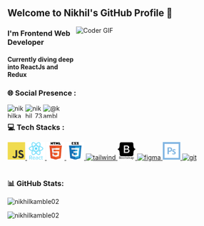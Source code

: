 <h2 align="left">Welcome to Nikhil's GitHub Profile 🚀</h2>
<p> <img align="right" alt="Coder GIF" height=250 width=350 src="https://camo.githubusercontent.com/cae12fddd9d6982901d82580bdf321d81fb299141098ca1c2d4891870827bf17/68747470733a2f2f6d69726f2e6d656469756d2e636f6d2f6d61782f313336302f302a37513379765349765f7430696f4a2d5a2e676966" /> </p>
<h3 align="left">I'm Frontend Web Developer</h3>
<h4 align="left">Currently diving deep into ReactJs and Redux</h4> 

 




 <h3 align="left"> 🌐 Social Presence :</h3>
<p align="left">
 <a href="https://linkedin.com/in/nikhilkamble-" target="_blank"><img align="left" src="https://raw.githubusercontent.com/rahuldkjain/github-profile-readme-generator/master/src/images/icons/Social/linked-in-alt.svg" alt="nikhilkamble-" height="30" width="40" /></a>
<a href="https://twitter.com/nikhil_7378" target="_blank"><img align="left" src="https://raw.githubusercontent.com/rahuldkjain/github-profile-readme-generator/master/src/images/icons/Social/twitter.svg" alt="nikhil_7378" height="30" width="40" /></a>
<a href="https://medium.com/@kamblenikhil7378" target="_blank"><img align="left" src="https://raw.githubusercontent.com/rahuldkjain/github-profile-readme-generator/master/src/images/icons/Social/medium.svg" alt="@kamblenikhil7378" height="30" width="40" /></a>
</p> <br/>

<h3 align="left"> 💻 Tech Stacks :</h3>
<p align="left">
 <a href="https://developer.mozilla.org/en-US/docs/Web/JavaScript" target="_blank" rel="noreferrer"> <img src="https://raw.githubusercontent.com/devicons/devicon/master/icons/javascript/javascript-original.svg" alt="javascript" width="40" height="40"/> </a> 
    <a href="https://reactjs.org/" target="_blank" rel="noreferrer"> <img src="https://raw.githubusercontent.com/devicons/devicon/master/icons/react/react-original-wordmark.svg" alt="react" width="40" height="40"/> </a>
   <a href="https://www.w3.org/html/" target="_blank" rel="noreferrer"> <img src="https://raw.githubusercontent.com/devicons/devicon/master/icons/html5/html5-original-wordmark.svg" alt="html5" width="40" height="40"/> </a>
     <a href="https://www.w3schools.com/css/" target="_blank" rel="noreferrer"> <img src="https://raw.githubusercontent.com/devicons/devicon/master/icons/css3/css3-original-wordmark.svg" alt="css3" width="40" height="40"/> </a>
       <a href="https://tailwindcss.com/" target="_blank" rel="noreferrer"> <img src="https://www.vectorlogo.zone/logos/tailwindcss/tailwindcss-icon.svg" alt="tailwind" width="40" height="40"/> </a> 
  <a href="https://getbootstrap.com" target="_blank" rel="noreferrer"> <img src="https://raw.githubusercontent.com/devicons/devicon/master/icons/bootstrap/bootstrap-plain-wordmark.svg" alt="bootstrap" width="40" height="40"/> </a>
  <a href="https://www.figma.com/" target="_blank" rel="noreferrer"> <img src="https://www.vectorlogo.zone/logos/figma/figma-icon.svg" alt="figma" width="40" height="40"/> </a>
    <a href="https://www.photoshop.com/en" target="_blank" rel="noreferrer"> <img src="https://raw.githubusercontent.com/devicons/devicon/master/icons/photoshop/photoshop-line.svg" alt="photoshop" width="40" height="40"/> </a>
  <a href="https://git-scm.com/" target="_blank" rel="noreferrer"> <img src="https://www.vectorlogo.zone/logos/git-scm/git-scm-icon.svg" alt="git" width="40" height="40"/> </a>

 


</p>

# 
<h3 align="left"> 📊 GitHub Stats:</h3>

<div align="left"><img  src="https://github-readme-streak-stats.herokuapp.com/?user=nikhilkamble02&theme=highcontrast" alt="nikhilkamble02" /></div>
<div align="left"><p > <img src="https://komarev.com/ghpvc/?username=nikhilkamble02&label=Profile%20views&color=0e75b6&style=flat" alt="nikhilkamble02" /> </p></div>
